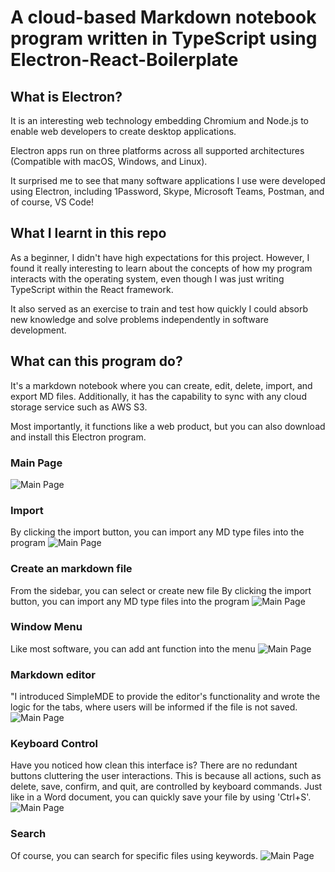 # A cloud-based Markdown notebook program written in TypeScript using Electron-React-Boilerplate
## What is Electron? 
It is an interesting web technology embedding Chromium and Node.js to enable web developers to create desktop applications.

Electron apps run on three platforms across all supported architectures (Compatible with macOS, Windows, and Linux).

It surprised me to see that many software applications I use were developed using Electron, including 1Password, Skype, Microsoft Teams, Postman, and of course, VS Code!

## What I learnt in this repo
As a beginner, I didn't have high expectations for this project. However, I found it really interesting to learn about the concepts of how my program interacts with the operating system, even though I was just writing TypeScript within the React framework. 

It also served as an exercise to train and test how quickly I could absorb new knowledge and solve problems independently in software development.



## What can this program do? 
It's a markdown notebook where you can create, edit, delete, import, and export MD files. Additionally, it has the capability to sync with any cloud storage service such as AWS S3.

Most importantly, it functions like a web product, but you can also download and install this Electron program.

### Main Page
![Main Page](https://github.com/RoyLuoNanjing/electron-react-cloud-notebook/blob/main/assets/images/mainPage.png)

### Import
By clicking the import button, you can import any MD type files into the program
![Main Page](https://github.com/RoyLuoNanjing/electron-react-cloud-notebook/blob/main/assets/images/upload.png)

### Create an markdown file
From the sidebar, you can select or create new file
By clicking the import button, you can import any MD type files into the program
![Main Page](https://github.com/RoyLuoNanjing/electron-react-cloud-notebook/blob/main/assets/images/sideBar.png)

### Window Menu
Like most software, you can add ant function into the menu
![Main Page](https://github.com/RoyLuoNanjing/electron-react-cloud-notebook/blob/main/assets/images/menu.png)

### Markdown editor
"I introduced SimpleMDE to provide the editor's functionality and wrote the logic for the tabs, where users will be informed if the file is not saved.
![Main Page](https://github.com/RoyLuoNanjing/electron-react-cloud-notebook/blob/main/assets/images/menu.png)

### Keyboard Control
Have you noticed how clean this interface is? There are no redundant buttons cluttering the user interactions. This is because all actions, such as delete, save, confirm, and quit, are controlled by keyboard commands. Just like in a Word document, you can quickly save your file by using 'Ctrl+S'.
![Main Page](https://github.com/RoyLuoNanjing/electron-react-cloud-notebook/blob/main/assets/images/actions.png)

### Search
Of course, you can search for specific files using keywords.
![Main Page](https://github.com/RoyLuoNanjing/electron-react-cloud-notebook/blob/main/assets/images/search.png)

